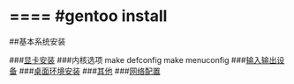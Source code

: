 ====
#gentoo install
====
##基本系统安装

###[显卡安装](https://wiki.gentoo.org/wiki/Intel)
###内核选项
  make defconfig
  make menuconfig
###[输入输出设备](https://wiki.gentoo.org/wiki/Synaptics)
###[桌面环境安装](https://wiki.gentoo.org/wiki/Evdev)
###[其他](https://wiki.gentoo.org/wiki/X_server)
###[网络配置](https://wiki.gentoo.org/wiki/NetworkManager)
